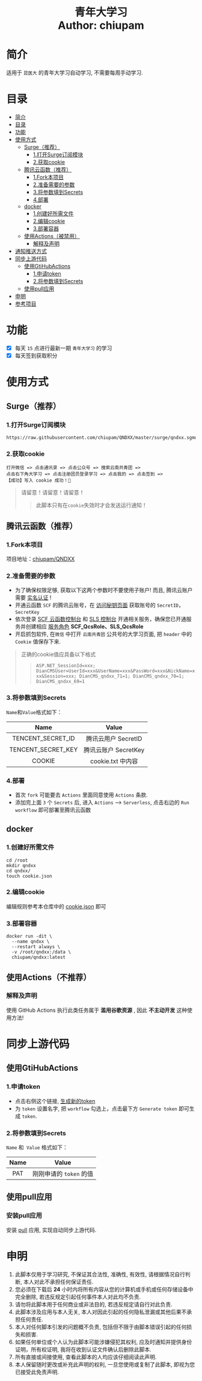 <h1 align="center">
  青年大学习
  <br>
  Author: chiupam
</h1>

# 简介
适用于 `昆医大` 的青年大学习自动学习, 不需要每周手动学习.
# 目录
- [简介](#简介)
- [目录](#目录)
- [功能](#功能)
- [使用方式](#使用方式)
  - [Surge（推荐）](#Surge推荐)
    - [1.打开Surge订阅模块](#1打开Surge订阅模块)
    - [2.获取cookie](#2获取cookie)
  - [腾讯云函数（推荐）](#腾讯云函数推荐)
    - [1.Fork本项目](#1fork本项目)
    - [2.准备需要的参数](#2准备需要的参数)
    - [3.将参数填到Secrets](#3将参数填到secrets)
    - [4.部署](#4部署)
  - [docker](#docker)
    - [1.创建好所需文件](#1创建好所需文件)
    - [2.编辑cookie](#2编辑cookie)
    - [3.部署容器](#3部署容器)
  - [使用Actions（被禁用）](#使用Actions被禁用)
    - [解释及声明](#解释及声明)
- [通知推送方式](#通知推送方式)
- [同步上游代码](#同步上游代码)
  - [使用GtiHubActions](#使用GtiHubActions)
    - [1.申请token](#1申请token)
    - [2.将参数填到Secrets](#2将参数填到Secrets)
  - [使用pull应用](#使用pull应用)
- [申明](#申明)
- [参考项目](#参考项目)
# 功能
- [x] 每天 `15` 点进行最新一期 `青年大学习` 的学习
- [x] 每天签到获取积分
# 使用方式
## Surge（推荐）
### 1.打开Surge订阅模块
```text
https://raw.githubusercontent.com/chiupam/QNDXX/master/surge/qndxx.sgmodule
```
### 2.获取cookie
```text
打开微信 => 点击通讯录 => 点击公众号 => 搜索云南共青团 => 
点击右下角大学习 => 点击注册团员登录学习 => 点击我的 => 点击签到 => 
【成功】写入 cookie 成功！🎉
```
> 请留意！请留意！请留意！
>> 此脚本只有在`cookie`失效时才会发送运行通知！
## 腾讯云函数（推荐）
### 1.Fork本项目
项目地址：[chiupam/QNDXX](https://github.com/chiupam/QNDXX)
### 2.准备需要的参数
- 为了确保权限足够, 获取以下这两个参数时不要使用子账户! 而且, 腾讯云账户需要 [实名认证](https://console.cloud.tencent.com/developer/auth) !
- 开通云函数 `SCF` 的腾讯云账号，在 [访问秘钥页面](https://console.cloud.tencent.com/cam/capi) 获取账号的 `SecretID`，`SecretKey`
- 依次登录 [SCF 云函数控制台](https://console.cloud.tencent.com/scf) 和 [SLS 控制台](https://console.cloud.tencent.com/sls) 开通相关服务，确保您已开通服务并创建相应 [服务角色](https://console.cloud.tencent.com/cam/role) **SCF_QcsRole、SLS_QcsRole**
- 开启抓包软件, 在`微信` 中打开 `云南共青团` 公共号的大学习页面, 把 `header` 中的 `Cookie` 值保存下来.
> 正确的cookie值应具备以下格式
>> `ASP.NET_SessionId=xxx; DianCMSUser=UserId=xxx&UserName=xxx&PassWord=xxx&NickName=xxx&Session=xxx; DianCMS_qndxx_71=1; DianCMS_qndxx_70=1; DianCMS_qndxx_69=1`
### 3.将参数填到Secrets
`Name`和`Value`格式如下：

| Name | Value |
|:---:|:---:|
|TENCENT_SECRET_ID | 腾讯云用户 SecretID|
|TENCENT_SECRET_KEY | 腾讯云账户 SecretKey|
|COOKIE | cookie.txt 中内容|
### 4.部署
- 首次 `fork` 可能要去 `Actions` 里面同意使用 `Actions` 条款.
- 添加完上面 `3` 个 `Secrets` 后, 进入 `Actions` --> `Serverless`, 点击右边的 `Run workflow` 即可部署至腾讯云函数
## docker
### 1.创建好所需文件
```shell
cd /root
mkdir qndxx
cd qndxx/
touch cookie.json
```
### 2.编辑cookie
编辑规则参考本仓库中的 [cookie.json](https://github.com/chiupam/QNDXX/blob/master/cookie.json) 即可
### 3.部署容器
```shell
docker run -dit \
  --name qndxx \
  --restart always \
  -v /root/qndxx:/data \
  chiupam/qndxx:latest
```
## 使用Actions（不推荐）
### 解释及声明
使用 GitHub Actions 执行此类任务属于 **滥用谷歌资源** , 因此 **不主动开发** 这种使用方法!
# 同步上游代码
## 使用GtiHubActions
### 1.申请token
- 点击右侧这个链接, [生成新的token](https://github.com/settings/tokens/new)
- 为 `token` 设置名字, 把 `workflow` 勾选上，点击最下方 `Generate token` 即可生成 `token`.
### 2.将参数填到Secrets
`Name` 和` Value` 格式如下：

| Name | Value |
|:---:|:---:|
| PAT | 刚刚申请的 `token` 的值 |

## 使用pull应用
### 安装pull应用
安装 [pull](https://github.com/apps/pull) 应用, 实现自动同步上游代码.
# 申明
1. 此脚本仅用于学习研究, 不保证其合法性, 准确性, 有效性, 请根据情况自行判断, 本人对此不承担任何保证责任.
2. 您必须在下载后 **24** 小时内将所有内容从您的计算机或手机或任何存储设备中完全删除, 若违反规定引起任何事件本人对此均不负责.
3. 请勿将此脚本用于任何商业或非法目的, 若违反规定请自行对此负责.
4. 此脚本涉及应用与本人无关, 本人对因此引起的任何隐私泄漏或其他后果不承担任何责任.
5. 本人对任何脚本引发的问题概不负责, 包括但不限于由脚本错误引起的任何损失和损害.
6. 如果任何单位或个人认为此脚本可能涉嫌侵犯其权利, 应及时通知并提供身份证明，所有权证明, 我将在收到认证文件确认后删除此脚本.
7. 所有直接或间接使用, 查看此脚本的人均应该仔细阅读此声明.
8. 本人保留随时更改或补充此声明的权利, 一旦您使用或复制了此脚本, 即视为您已接受此免责声明.

